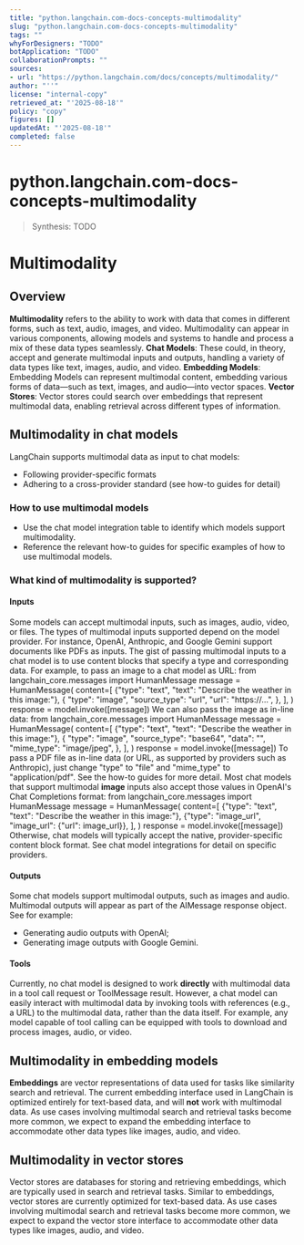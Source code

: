 ```yaml
---
title: "python.langchain.com-docs-concepts-multimodality"
slug: "python.langchain.com-docs-concepts-multimodality"
tags: ""
whyForDesigners: "TODO"
botApplication: "TODO"
collaborationPrompts: ""
sources:
- url: "https://python.langchain.com/docs/concepts/multimodality/"
author: "''"
license: "internal-copy"
retrieved_at: "'2025-08-18'"
policy: "copy"
figures: []
updatedAt: "'2025-08-18'"
completed: false
---
```


# python.langchain.com-docs-concepts-multimodality

> Synthesis: TODO

# Multimodality
## Overview
**Multimodality** refers to the ability to work with data that comes in different forms, such as text, audio, images, and video. Multimodality can appear in various components, allowing models and systems to handle and process a mix of these data types seamlessly. **Chat Models**: These could, in theory, accept and generate multimodal inputs and outputs, handling a variety of data types like text, images, audio, and video. **Embedding Models**: Embedding Models can represent multimodal content, embedding various forms of data—such as text, images, and audio—into vector spaces. **Vector Stores**: Vector stores could search over embeddings that represent multimodal data, enabling retrieval across different types of information.
## Multimodality in chat models
LangChain supports multimodal data as input to chat models:
- Following provider-specific formats
- Adhering to a cross-provider standard (see how-to guides for detail)
### How to use multimodal models
- Use the chat model integration table to identify which models support multimodality.
- Reference the relevant how-to guides for specific examples of how to use multimodal models.
### What kind of multimodality is supported?
#### Inputs
Some models can accept multimodal inputs, such as images, audio, video, or files. The types of multimodal inputs supported depend on the model provider. For instance, OpenAI, Anthropic, and Google Gemini support documents like PDFs as inputs.
The gist of passing multimodal inputs to a chat model is to use content blocks that specify a type and corresponding data. For example, to pass an image to a chat model as URL:
from langchain_core.messages import HumanMessage
message = HumanMessage(
content=[
{"type": "text", "text": "Describe the weather in this image:"},
{
"type": "image",
"source_type": "url",
"url": "https://...",
},
],
)
response = model.invoke([message])
We can also pass the image as in-line data:
from langchain_core.messages import HumanMessage
message = HumanMessage(
content=[
{"type": "text", "text": "Describe the weather in this image:"},
{
"type": "image",
"source_type": "base64",
"data": "<base64 string>",
"mime_type": "image/jpeg",
},
],
)
response = model.invoke([message])
To pass a PDF file as in-line data (or URL, as supported by providers such as
Anthropic), just change
"type" to
"file" and
"mime_type" to
"application/pdf".
See the how-to guides for more detail.
Most chat models that support multimodal
**image** inputs also accept those values in
OpenAI's Chat Completions format:
from langchain_core.messages import HumanMessage
message = HumanMessage(
content=[
{"type": "text", "text": "Describe the weather in this image:"},
{"type": "image_url", "image_url": {"url": image_url}},
],
)
response = model.invoke([message])
Otherwise, chat models will typically accept the native, provider-specific content block format. See chat model integrations for detail on specific providers.
#### Outputs
Some chat models support multimodal outputs, such as images and audio. Multimodal outputs will appear as part of the AIMessage response object. See for example:
- Generating audio outputs with OpenAI;
- Generating image outputs with Google Gemini.
#### Tools
Currently, no chat model is designed to work
**directly** with multimodal data in a tool call request or ToolMessage result.
However, a chat model can easily interact with multimodal data by invoking tools with references (e.g., a URL) to the multimodal data, rather than the data itself. For example, any model capable of tool calling can be equipped with tools to download and process images, audio, or video.
## Multimodality in embedding models
**Embeddings** are vector representations of data used for tasks like similarity search and retrieval.
The current embedding interface used in LangChain is optimized entirely for text-based data, and will
**not** work with multimodal data.
As use cases involving multimodal search and retrieval tasks become more common, we expect to expand the embedding interface to accommodate other data types like images, audio, and video.
## Multimodality in vector stores
Vector stores are databases for storing and retrieving embeddings, which are typically used in search and retrieval tasks. Similar to embeddings, vector stores are currently optimized for text-based data.
As use cases involving multimodal search and retrieval tasks become more common, we expect to expand the vector store interface to accommodate other data types like images, audio, and video.


